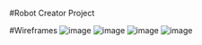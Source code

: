 #Robot Creator Project

#Wireframes
![image](https://user-images.githubusercontent.com/54808716/204096852-e82a8d5f-1688-48cc-bffa-41cdaf5a3ea9.png)
![image](https://user-images.githubusercontent.com/54808716/204096871-3cca9330-833d-4959-9016-b233f73c2cc9.png)
![image](https://user-images.githubusercontent.com/54808716/204097052-8ba1b6c1-db14-4a56-9939-2a582c79d3cc.png)
![image](https://user-images.githubusercontent.com/54808716/204096995-2da6e584-338a-4c92-baa9-04aac2b24370.png)
